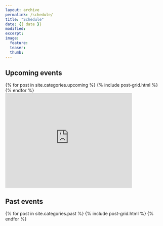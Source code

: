 ```yaml
---
layout: archive
permalink: /schedule/
title: "Schedule"
date: {{ date }}
modified:
excerpt:
image:
  feature: 
  teaser: 
  thumb: 
---
```


## Upcoming events

<div class="tiles">
{% for post in site.categories.upcoming %}
  {% include post-grid.html %}
{% endfor %}
</div><!-- /.tiles -->

<iframe src="https://www.google.com/calendar/embed?showTitle=0&amp;showPrint=0&amp;showTabs=0&amp;showCalendars=0&amp;height=300&amp;wkst=1&amp;bgcolor=%23ffffff&amp;src=femcoven%40gmail.com&amp;color=%2329527A&amp;ctz=Europe%2FBerlin" style=" border-width:0 " width="400" height="300" frameborder="0" scrolling="no"></iframe>

## Past events

<div class="tiles">
{% for post in site.categories.past %}
  {% include post-grid.html %}
{% endfor %}
</div><!-- /.tiles -->